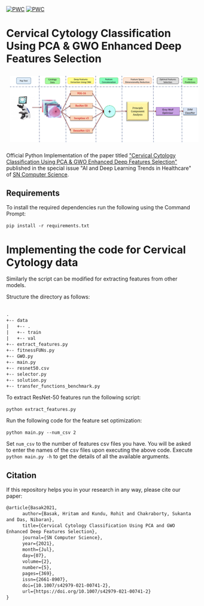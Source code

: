 [![PWC](https://img.shields.io/endpoint.svg?url=https://paperswithcode.com/badge/cervical-cytology-classification-using-pca/image-classification-on-sipakmed)](https://paperswithcode.com/sota/image-classification-on-sipakmed?p=cervical-cytology-classification-using-pca)
[![PWC](https://img.shields.io/endpoint.svg?url=https://paperswithcode.com/badge/cervical-cytology-classification-using-pca/image-classification-on-herlev)](https://paperswithcode.com/sota/image-classification-on-herlev?p=cervical-cytology-classification-using-pca)

# Cervical Cytology Classification Using PCA & GWO Enhanced Deep Features Selection

<img src="/overall.png" style="margin: 10px;">

Official Python Implementation of the paper titled ["Cervical Cytology Classification Using PCA & GWO Enhanced Deep Features Selection"](https://doi.org/10.1007/s42979-021-00741-2) published in the special issue "AI and Deep Learning Trends in Healthcare" of [SN Computer Science](https://www.springer.com/journal/42979).

## Requirements

To install the required dependencies run the following using the Command Prompt:

`pip install -r requirements.txt`

# Implementing the code for Cervical Cytology data

Similarly the script can be modified for extracting features from other models.

Structure the directory as follows:

```

.
+-- data
|   +-- .
|   +-- train
|   +-- val
+-- extract_features.py
+-- fitnessFUNs.py
+-- GWO.py
+-- main.py
+-- resnet50.csv
+-- selector.py
+-- solution.py
+-- transfer_functions_benchmark.py

```

To extract ResNet-50 features run the following script:

`python extract_features.py`

Run the following code for the feature set optimization:

`python main.py --num_csv 2`

Set `num_csv` to the number of features csv files you have. You will be asked to enter the names of the csv files upon executing the above code. Execute `python main.py -h` to get the details of all the available arguments.

## Citation

If this repository helps you in your research in any way, please cite our paper:

```
@article{Basak2021,
      author={Basak, Hritam and Kundu, Rohit and Chakraborty, Sukanta and Das, Nibaran},
      title={Cervical Cytology Classification Using PCA and GWO Enhanced Deep Features Selection},
      journal={SN Computer Science},
      year={2021},
      month={Jul},
      day={07},
      volume={2},
      number={5},
      pages={369},
      issn={2661-8907},
      doi={10.1007/s42979-021-00741-2},
      url={https://doi.org/10.1007/s42979-021-00741-2}
}
```
